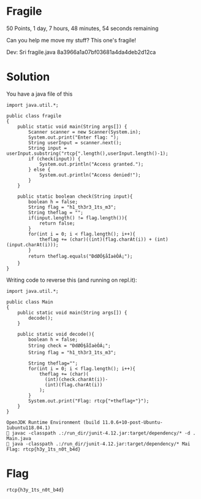 # Fragile 
50 Points, 1 day, 7 hours, 48 minutes, 54 seconds remaining

Can you help me move my stuff? This one's fragile!

Dev: Sri
 fragile.java 8a3966a1a07bf03681a4da4deb2d12ca
 
# Solution

You have a java file of this 
```
import java.util.*;

public class fragile
{
    public static void main(String args[]) {
        Scanner scanner = new Scanner(System.in);
        System.out.print("Enter flag: ");
        String userInput = scanner.next();
        String input = userInput.substring("rtcp{".length(),userInput.length()-1);
        if (check(input)) {
            System.out.println("Access granted.");
        } else {
            System.out.println("Access denied!");
        }
    }
    
    public static boolean check(String input){
        boolean h = false;
        String flag = "h1_th3r3_1ts_m3";
        String theflag = "";
        if(input.length() != flag.length()){
            return false;
        }
        for(int i = 0; i < flag.length(); i++){
            theflag += (char)((int)(flag.charAt(i)) + (int)(input.charAt(i)));
        }
        return theflag.equals("ÐdØÓ§åÍaèÒÁ¡");
    }
}
```

Writing code to reverse this (and running on repl.it):
```
import java.util.*;

public class Main
{
    public static void main(String args[]) {
        decode();
    }
    
    public static void decode(){
        boolean h = false;
        String check = "ÐdØÓ§åÍaèÒÁ¡";
        String flag = "h1_th3r3_1ts_m3";

        String theflag="";
        for(int i = 0; i < flag.length(); i++){
            theflag += (char)(
              (int)(check.charAt(i))-
              (int)(flag.charAt(i)) 
            );
        }
        System.out.print("Flag: rtcp{"+theflag+"}");
    }
}
```

```
OpenJDK Runtime Environment (build 11.0.6+10-post-Ubuntu-1ubuntu118.04.1)
 javac -classpath .:/run_dir/junit-4.12.jar:target/dependency/* -d . Main.java
 java -classpath .:/run_dir/junit-4.12.jar:target/dependency/* Mai
Flag: rtcp{h3y_1ts_n0t_b4d}
```

# Flag
`rtcp{h3y_1ts_n0t_b4d}`